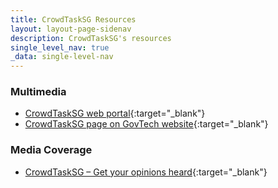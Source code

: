 ```yaml
---
title: CrowdTaskSG Resources
layout: layout-page-sidenav
description: CrowdTaskSG's resources
single_level_nav: true
_data: single-level-nav
---
```


### Multimedia

- [CrowdTaskSG web portal](https://www.crowdtask.gov.sg/){:target="_blank"}
- [CrowdTaskSG page on GovTech website](https://www.tech.gov.sg/products-and-services/crowdtasksg/){:target="_blank"}

### Media Coverage

- [CrowdTaskSG – Get your opinions heard](https://www.tech.gov.sg/media/technews/crowdtasksg-get-your-opinions-heard){:target="_blank"}
